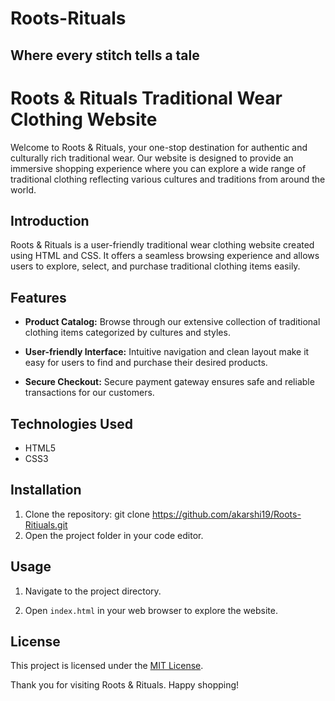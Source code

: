 # Roots-Rituals
## Where every stitch tells a tale
# Roots & Rituals Traditional Wear Clothing Website

Welcome to Roots & Rituals, your one-stop destination for authentic and culturally rich traditional wear. Our website is designed to provide an immersive shopping experience where you can explore a wide range of traditional clothing reflecting various cultures and traditions from around the world.

## Introduction

Roots & Rituals is a user-friendly traditional wear clothing website created using HTML and CSS. It offers a seamless browsing experience and allows users to explore, select, and purchase traditional clothing items easily.

## Features

- **Product Catalog:** Browse through our extensive collection of traditional clothing items categorized by cultures and styles.

- **User-friendly Interface:** Intuitive navigation and clean layout make it easy for users to find and purchase their desired products.

- **Secure Checkout:** Secure payment gateway ensures safe and reliable transactions for our customers.

## Technologies Used

- HTML5
- CSS3

## Installation

1. Clone the repository:
   git clone https://github.com/akarshi19/Roots-Ritiuals.git
2. Open the project folder in your code editor.

## Usage

1. Navigate to the project directory.

2. Open `index.html` in your web browser to explore the website.

## License

This project is licensed under the [MIT License](LICENSE).

Thank you for visiting Roots & Rituals. Happy shopping!
